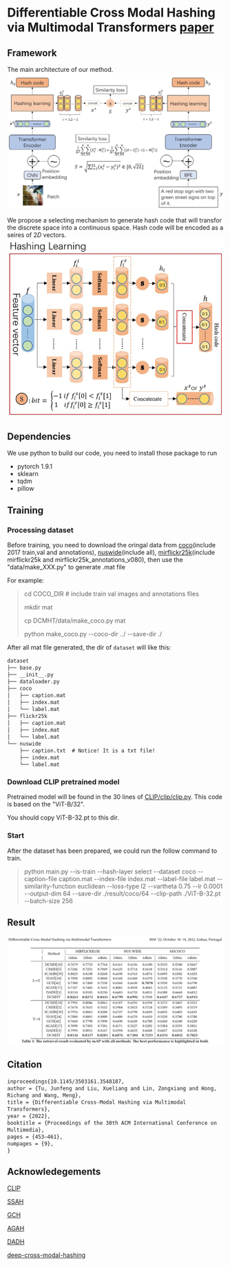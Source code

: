 # Differentiable Cross Modal Hashing via Multimodal Transformers [paper](https://dl.acm.org/doi/abs/10.1145/3503161.3548187)

## Framework
The main architecture of our method.
![framework](./data/structure.jpg)

We propose a selecting mechanism to generate hash code that will transfor the discrete space into a continuous space. Hash code will be encoded as a seires of $2D$ vectors.
![hash](./data/method.jpg)

## Dependencies
We use python to build our code, you need to install those package to run

- pytorch 1.9.1
- sklearn
- tqdm
- pillow

## Training

### Processing dataset
Before training, you need to download the oringal data from [coco](https://cocodataset.org/#download)(include 2017 train,val and annotations), [nuswide](https://lms.comp.nus.edu.sg/wp-content/uploads/2019/research/nuswide/NUS-WIDE.html)(include all), [mirflickr25k](https://www.kaggle.com/datasets/paulrohan2020/mirflickr25k)(include mirflickr25k and mirflickr25k_annotations_v080), 
then use the "data/make_XXX.py" to generate .mat file

For example:
> cd COCO_DIR # include train val images and annotations files
>
> mkdir mat
>
> cp DCMHT/data/make_coco.py mat 
>
> python make_coco.py --coco-dir ../ --save-dir ./

After all mat file generated, the dir of `dataset` will like this:
~~~
dataset
├── base.py
├── __init__.py
├── dataloader.py
├── coco
│   ├── caption.mat 
│   ├── index.mat
│   └── label.mat 
├── flickr25k
│   ├── caption.mat
│   ├── index.mat
│   └── label.mat
└── nuswide
    ├── caption.txt  # Notice! It is a txt file!
    ├── index.mat 
    └── label.mat
~~~

### Download CLIP pretrained model
Pretrained model will be found in the 30 lines of [CLIP/clip/clip.py](https://github.com/openai/CLIP/blob/main/clip/clip.py). This code is based on the "ViT-B/32".

You should copy ViT-B-32.pt to this dir.

### Start

After the dataset has been prepared, we could run the follow command to train.
> python main.py --is-train --hash-layer select --dataset coco --caption-file caption.mat --index-file index.mat --label-file label.mat --similarity-function euclidean --loss-type l2 --vartheta 0.75 --lr 0.0001 --output-dim 64 --save-dir ./result/coco/64 --clip-path ./ViT-B-32.pt --batch-size 256


## Result
![result](./data/result.png)

## Citation
``` 
inproceedings{10.1145/3503161.3548187,
author = {Tu, Junfeng and Liu, Xueliang and Lin, Zongxiang and Hong, Richang and Wang, Meng},
title = {Differentiable Cross-Modal Hashing via Multimodal Transformers},
year = {2022},
booktitle = {Proceedings of the 30th ACM International Conference on Multimedia},
pages = {453–461},
numpages = {9},
}
```

## Acknowledegements
[CLIP](https://github.com/openai/CLIP)

[SSAH](https://github.com/lelan-li/SSAH)

[GCH](https://github.com/DeXie0808/GCH)

[AGAH](https://github.com/WendellGul/AGAH)

[DADH](https://github.com/Zjut-MultimediaPlus/DADH)

[deep-cross-modal-hashing](https://github.com/WangGodder/deep-cross-modal-hashing)

